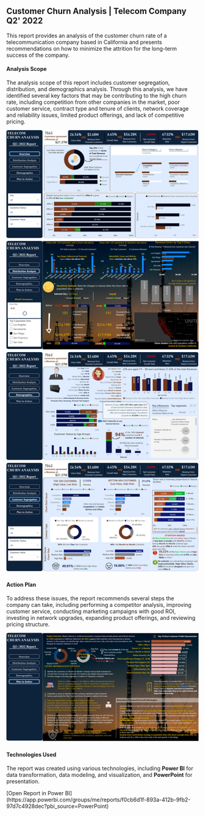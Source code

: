 <html>
<body>
      <h2>Customer Churn Analysis | Telecom Company Q2' 2022</h2>
      <p>This report provides an analysis of the customer churn rate of a telecommunication 
	  company based in California and presents recommendations on how to minimize the attrition 
	  for the long-term success of the company.</p>
      <h4>Analysis Scope</h4>
      <p>The analysis scope of this report includes customer segregation, distribution, and 
	  demographics analysis. Through this analysis, we have identified several key factors 
	  that may be contributing to the high churn rate, including competition from other companies 
	  in the market, poor customer service, contract type and tenure of clients, network coverage 
	  and reliability issues, limited product offerings, and lack of competitive pricing.</p>
	  <img src="https://github.com/mulongocheloti/Churn-Analysis/blob/main/Snaps/2.%20Overview.png", alt="Overview">
	  <img src="https://github.com/mulongocheloti/Churn-Analysis/blob/main/Snaps/3.%20Distribution%20Analysis.png", alt="Distribution Analysis">
	  <img src="https://github.com/mulongocheloti/Churn-Analysis/blob/main/Snaps/5.%20Demographics.png", alt="Demographics Analysis">
	  <img src="https://github.com/mulongocheloti/Churn-Analysis/blob/main/Snaps/4.%20Customer%20Segregation.png", alt="Customer Segregation">
      <h4>Action Plan</h4>
	<p>To address these issues, the report recommends several steps the company can take, including 
	performing a competitor analysis, improving customer service, conducting marketing campaigns with 
	good ROI, investing in network upgrades, expanding product offerings, and reviewing pricing structure.</p>
	<img src="https://github.com/mulongocheloti/Churn-Analysis/blob/main/Snaps/6.%20Plan%20to%20Action.png", alt="Plan to Action">
	<h4>Technologies Used</h4>
    <p>The report was created using various technologies, including <b>Power BI</b> for data transformation, 
	data modeling, and visualization, and <b>PowerPoint</b> for presentation.</p>
[Open Report in Power BI](https://app.powerbi.com/groups/me/reports/f0cb6d1f-893a-412b-9fb2-97d7c4928dec?pbi_source=PowerPoint)
	
</body>
</html>

